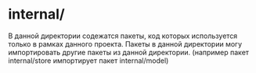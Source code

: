 # internal/

В данной директории содежатся пакеты, код которых используется только в рамках данного проекта.
Пакеты в данной директории могу импортировать другие пакеты из данной директории. (например пакет internal/store импортирует пакет internal/model)

